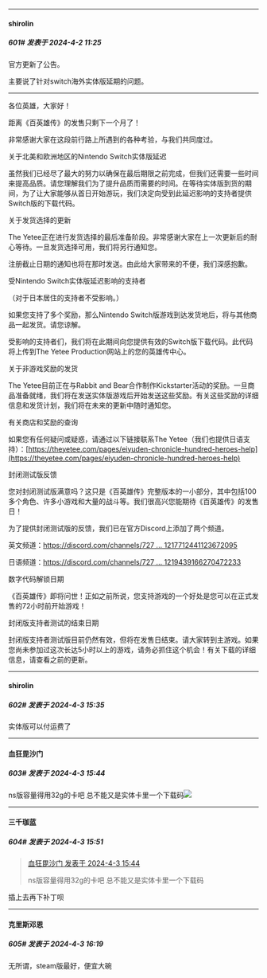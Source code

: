 ﻿
*****

####  shirolin  
##### 601#       发表于 2024-4-2 11:25

官方更新了公告。

主要说了针对switch海外实体版延期的问题。

--------------------------------------

各位英雄，大家好！

距离《百英雄传》的发售只剩下一个月了！

非常感谢大家在这段前行路上所遇到的各种考验，与我们共同度过。

关于北美和欧洲地区的Nintendo Switch实体版延迟

虽然我们已经尽了最大的努力以确保在最后期限之前完成，但我们还需要一些时间来提高品质。请您理解我们为了提升品质而需要的时间。在等待实体版到货的期间，为了让大家能够从首日开始游玩，我们决定向受到此延迟影响的支持者提供Switch版的下载代码。

关于发货选择的更新

The Yetee正在进行发货选择的最后准备阶段。非常感谢大家在上一次更新后的耐心等待。一旦发货选择可用，我们将另行通知您。

注册截止日期的通知也将在那时发送。由此给大家带来的不便，我们深感抱歉。

受Nintendo Switch实体版延迟影响的支持者

（对于日本居住的支持者不受影响。）

如果您支持了多个奖励，那么Nintendo Switch版游戏到达发货地后，将与其他商品一起发货。请您谅解。

受影响的支持者们，我们将在此期间向您提供有效的Switch版下载代码。此代码将上传到The Yetee Production网站上的您的英雄传中心。

关于非游戏奖励的发货

The Yetee目前正在与Rabbit and Bear合作制作Kickstarter活动的奖励。一旦商品准备就绪，我们将在发送实体版游戏后开始发送这些奖励。有关这些奖励的详细信息和发货计划，我们将在未来的更新中随时通知您。

有关商店和奖励的查询

如果您有任何疑问或疑惑，请通过以下链接联系The Yetee（我们也提供日语支持）：[https://theyetee.com/pages/eiyuden-chronicle-hundred-heroes-help](https://theyetee.com/pages/eiyuden-chronicle-hundred-heroes-help)

封闭测试版反馈

您对封闭测试版满意吗？这只是《百英雄传》完整版本的一小部分，其中包括100多个角色、许多小游戏和大量的战斗等。我们很高兴您能期待《百英雄传》的发售日！

为了提供封闭测试版的反馈，我们已在官方Discord上添加了两个频道。

英文频道：[https://discord.com/channels/727 ... 1217712441123672095](https://discord.com/channels/727952189024108645/1217712441123672095)

日语频道：[https://discord.com/channels/727 ... 1219439166270472233](https://discord.com/channels/727952189024108645/1219439166270472233)

数字代码解锁日期

《百英雄传》即将问世！正如之前所说，您支持游戏的一个好处是您可以在正式发售的72小时前开始游戏！

封闭版支持者测试的结束日期

封闭版支持者测试版目前仍然有效，但将在发售日结束。请大家转到主游戏。如果您尚未参加过这次长达5小时以上的游戏，请务必抓住这个机会！有关下载的详细信息，请查看之前的更新。


*****

####  shirolin  
##### 602#       发表于 2024-4-3 15:35

实体版可以付运费了


*****

####  血狂毘沙门  
##### 603#       发表于 2024-4-3 15:44

ns版容量得用32g的卡吧 总不能又是实体卡里一个下载码<img src="https://static.saraba1st.com/image/smiley/face2017/009.gif" referrerpolicy="no-referrer">


*****

####  三千珈蓝  
##### 604#       发表于 2024-4-3 15:51

<blockquote><a href="httphttps://bbs.saraba1st.com/2b/forum.php?mod=redirect&amp;goto=findpost&amp;pid=64472255&amp;ptid=1951168" target="_blank">血狂毘沙门 发表于 2024-4-3 15:44</a>

ns版容量得用32g的卡吧 总不能又是实体卡里一个下载码</blockquote>
插上去再下补丁呗


*****

####  克里斯邓恩  
##### 605#       发表于 2024-4-3 16:19

无所谓，steam版最好，便宜大碗

